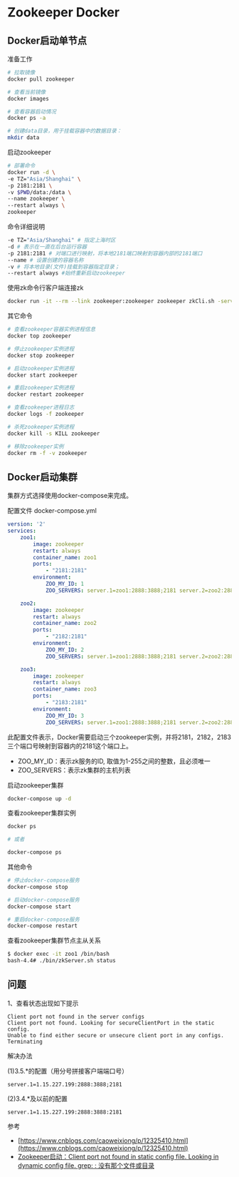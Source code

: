 # Zookeeper Docker

## Docker启动单节点

准备工作

```bash
# 拉取镜像
docker pull zookeeper

# 查看当前镜像
docker images

# 查看容器启动情况
docker ps -a

# 创建data目录，用于挂载容器中的数据目录：
mkdir data
```

启动zookeeper

```bash
# 部署命令
docker run -d \
-e TZ="Asia/Shanghai" \
-p 2181:2181 \
-v $PWD/data:/data \
--name zookeeper \
--restart always \
zookeeper
```

命令详细说明

```bash
-e TZ="Asia/Shanghai" # 指定上海时区 
-d # 表示在一直在后台运行容器
-p 2181:2181 # 对端口进行映射，将本地2181端口映射到容器内部的2181端口
--name # 设置创建的容器名称
-v # 将本地目录(文件)挂载到容器指定目录；
--restart always #始终重新启动zookeeper
```

使用zk命令行客户端连接zk
```bash
docker run -it --rm --link zookeeper:zookeeper zookeeper zkCli.sh -server zookeeper
```

其它命令

```bash
# 查看zookeeper容器实例进程信息
docker top zookeeper

# 停止zookeeper实例进程
docker stop zookeeper

# 启动zookeeper实例进程
docker start zookeeper

# 重启zookeeper实例进程
docker restart zookeeper

# 查看zookeeper进程日志
docker logs -f zookeeper

# 杀死zookeeper实例进程
docker kill -s KILL zookeeper

# 移除zookeeper实例
docker rm -f -v zookeeper  
```

## Docker启动集群

集群方式选择使用docker-compose来完成。

配置文件 docker-compose.yml

```yaml
version: '2'
services:
    zoo1:
        image: zookeeper
        restart: always
        container_name: zoo1
        ports:
            - "2181:2181"
        environment:
            ZOO_MY_ID: 1
            ZOO_SERVERS: server.1=zoo1:2888:3888;2181 server.2=zoo2:2888:3888;2181 server.3=zoo3:2888:3888;2181

    zoo2:
        image: zookeeper
        restart: always
        container_name: zoo2
        ports:
            - "2182:2181"
        environment:
            ZOO_MY_ID: 2
            ZOO_SERVERS: server.1=zoo1:2888:3888;2181 server.2=zoo2:2888:3888;2181 server.3=zoo3:2888:3888;2181

    zoo3:
        image: zookeeper
        restart: always
        container_name: zoo3
        ports:
            - "2183:2181"
        environment:
            ZOO_MY_ID: 3
            ZOO_SERVERS: server.1=zoo1:2888:3888;2181 server.2=zoo2:2888:3888;2181 server.3=zoo3:2888:3888;2181
```

此配置文件表示，Docker需要启动三个zookeeper实例，并将2181，2182，2183三个端口号映射到容器内的2181这个端口上。

- ZOO_MY_ID：表示zk服务的ID, 取值为1-255之间的整数，且必须唯一
- ZOO_SERVERS：表示zk集群的主机列表

启动zookeeper集群

```bash
docker-compose up -d
```

查看zookeeper集群实例

```bash
docker ps

# 或者

docker-compose ps 
```

其他命令

```bash
# 停止docker-compose服务
docker-compose stop

# 启动docker-compose服务
docker-compose start

# 重启docker-compose服务
docker-compose restart
```

查看zookeeper集群节点主从关系

```bash
$ docker exec -it zoo1 /bin/bash
bash-4.4# ./bin/zkServer.sh status
```

## 问题

1、查看状态出现如下提示

```
Client port not found in the server configs
Client port not found. Looking for secureClientPort in the static config.
Unable to find either secure or unsecure client port in any configs. Terminating
```

解决办法

(1)3.5.*的配置（用分号拼接客户端端口号）
```
server.1=1.15.227.199:2888:3888;2181
```

(2)3.4.*及以前的配置

```
server.1=1.15.227.199:2888:3888:2181
```

参考
- [https://www.cnblogs.com/caoweixiong/p/12325410.html](https://www.cnblogs.com/caoweixiong/p/12325410.html)
- [Zookeeper启动：Client port not found in static config file. Looking in dynamic config file. grep: : 没有那个文件或目录](https://www.cnblogs.com/BigBender/p/15064957.html)